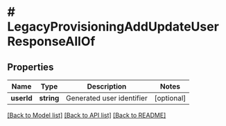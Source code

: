 # # LegacyProvisioningAddUpdateUserResponseAllOf

## Properties

Name | Type | Description | Notes
------------ | ------------- | ------------- | -------------
**userId** | **string** | Generated user identifier | [optional]

[[Back to Model list]](../../README.md#models) [[Back to API list]](../../README.md#endpoints) [[Back to README]](../../README.md)
